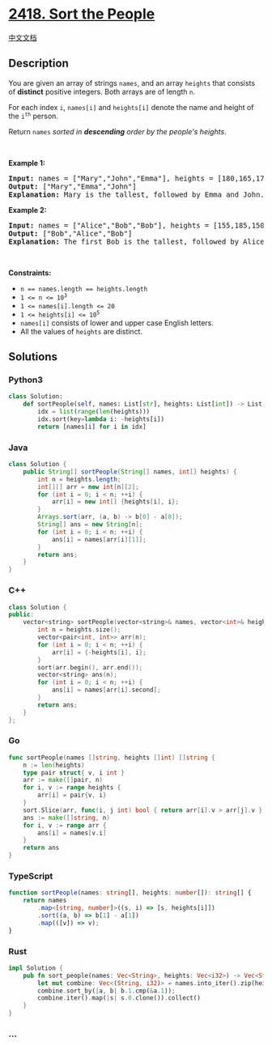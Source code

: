 # [2418. Sort the People](https://leetcode.com/problems/sort-the-people)

[中文文档](/solution/2400-2499/2418.Sort%20the%20People/README.md)

## Description

<p>You are given an array of strings <code>names</code>, and an array <code>heights</code> that consists of <strong>distinct</strong> positive integers. Both arrays are of length <code>n</code>.</p>

<p>For each index <code>i</code>, <code>names[i]</code> and <code>heights[i]</code> denote the name and height of the <code>i<sup>th</sup></code> person.</p>

<p>Return <code>names</code><em> sorted in <strong>descending</strong> order by the people&#39;s heights</em>.</p>

<p>&nbsp;</p>
<p><strong class="example">Example 1:</strong></p>

<pre>
<strong>Input:</strong> names = [&quot;Mary&quot;,&quot;John&quot;,&quot;Emma&quot;], heights = [180,165,170]
<strong>Output:</strong> [&quot;Mary&quot;,&quot;Emma&quot;,&quot;John&quot;]
<strong>Explanation:</strong> Mary is the tallest, followed by Emma and John.
</pre>

<p><strong class="example">Example 2:</strong></p>

<pre>
<strong>Input:</strong> names = [&quot;Alice&quot;,&quot;Bob&quot;,&quot;Bob&quot;], heights = [155,185,150]
<strong>Output:</strong> [&quot;Bob&quot;,&quot;Alice&quot;,&quot;Bob&quot;]
<strong>Explanation:</strong> The first Bob is the tallest, followed by Alice and the second Bob.
</pre>

<p>&nbsp;</p>
<p><strong>Constraints:</strong></p>

<ul>
	<li><code>n == names.length == heights.length</code></li>
	<li><code>1 &lt;= n &lt;= 10<sup>3</sup></code></li>
	<li><code>1 &lt;= names[i].length &lt;= 20</code></li>
	<li><code>1 &lt;= heights[i] &lt;= 10<sup>5</sup></code></li>
	<li><code>names[i]</code> consists of lower and upper case English letters.</li>
	<li>All the values of <code>heights</code> are distinct.</li>
</ul>

## Solutions

<!-- tabs:start -->

### **Python3**

```python
class Solution:
    def sortPeople(self, names: List[str], heights: List[int]) -> List[str]:
        idx = list(range(len(heights)))
        idx.sort(key=lambda i: -heights[i])
        return [names[i] for i in idx]
```

### **Java**

```java
class Solution {
    public String[] sortPeople(String[] names, int[] heights) {
        int n = heights.length;
        int[][] arr = new int[n][2];
        for (int i = 0; i < n; ++i) {
            arr[i] = new int[] {heights[i], i};
        }
        Arrays.sort(arr, (a, b) -> b[0] - a[0]);
        String[] ans = new String[n];
        for (int i = 0; i < n; ++i) {
            ans[i] = names[arr[i][1]];
        }
        return ans;
    }
}
```

### **C++**

```cpp
class Solution {
public:
    vector<string> sortPeople(vector<string>& names, vector<int>& heights) {
        int n = heights.size();
        vector<pair<int, int>> arr(n);
        for (int i = 0; i < n; ++i) {
            arr[i] = {-heights[i], i};
        }
        sort(arr.begin(), arr.end());
        vector<string> ans(n);
        for (int i = 0; i < n; ++i) {
            ans[i] = names[arr[i].second];
        }
        return ans;
    }
};
```

### **Go**

```go
func sortPeople(names []string, heights []int) []string {
	n := len(heights)
	type pair struct{ v, i int }
	arr := make([]pair, n)
	for i, v := range heights {
		arr[i] = pair{v, i}
	}
	sort.Slice(arr, func(i, j int) bool { return arr[i].v > arr[j].v })
	ans := make([]string, n)
	for i, v := range arr {
		ans[i] = names[v.i]
	}
	return ans
}
```

### **TypeScript**

```ts
function sortPeople(names: string[], heights: number[]): string[] {
    return names
        .map<[string, number]>((s, i) => [s, heights[i]])
        .sort((a, b) => b[1] - a[1])
        .map(([v]) => v);
}
```

### **Rust**

```rust
impl Solution {
    pub fn sort_people(names: Vec<String>, heights: Vec<i32>) -> Vec<String> {
        let mut combine: Vec<(String, i32)> = names.into_iter().zip(heights.into_iter()).collect();
        combine.sort_by(|a, b| b.1.cmp(&a.1));
        combine.iter().map(|s| s.0.clone()).collect()
    }
}
```

### **...**

```

```

<!-- tabs:end -->
